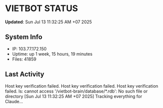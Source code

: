 # VIETBOT STATUS
**Updated**: Sun Jul 13 11:32:25 AM +07 2025

## System Info
- IP: 103.77.172.150
- Uptime: up 1 week, 15 hours, 19 minutes
- Files: 41859

## Last Activity
Host key verification failed.
Host key verification failed.
Host key verification failed.
ls: cannot access '/vietbot-brain/database/*.rdb': No such file or directory
[Sun Jul 13 11:32:25 AM +07 2025] Tracking everything for Claude...
